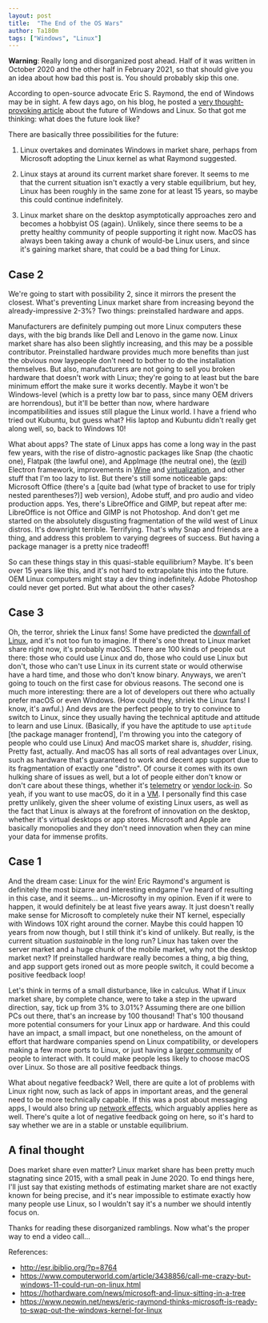 ```yaml
---
layout: post
title:  "The End of the OS Wars"
author: Ta180m
tags: ["Windows", "Linux"]
---
```



**Warning**: Really long and disorganized post ahead. Half of it was written in October 2020 and the other half in February 2021, so that should give you an idea about how bad this post is. You should probably skip this one.


According to open-source advocate Eric S. Raymond, the end of Windows may be in sight. A few days ago, on his blog, he posted a [very thought-provoking article](http://esr.ibiblio.org/?p=8764) about the future of Windows and Linux. So that got me thinking: what does the future look like?


There are basically three possibilities for the future:

1. Linux overtakes and dominates Windows in market share, perhaps from Microsoft adopting the Linux kernel as what Raymond suggested.

2. Linux stays at around its current market share forever. It seems to me that the current situation isn't exactly a very stable equilibrium, but hey, Linux has been roughly in the same zone for at least 15 years, so maybe this could continue indefinitely.

3. Linux market share on the desktop asymptotically approaches zero and becomes a hobbyist OS (again). Unlikely, since there seems to be a pretty healthy community of people supporting it right now. MacOS has always been taking away a chunk of would-be Linux users, and since it's gaining market share, that could be a bad thing for Linux.


## Case 2

We're going to start with possibility 2, since it mirrors the present the closest. What's preventing Linux market share from increasing beyond the already-impressive 2-3%? Two things: preinstalled hardware and apps.

Manufacturers are definitely pumping out more Linux computers these days, with the big brands like Dell and Lenovo in the game now. Linux market share has also been slightly increasing, and this may be a possible contributor. Preinstalled hardware provides much more benefits than just the obvious now laypeople don't need to bother to do the installation themselves. But also, manufacturers are not going to sell you broken hardware that doesn't work with Linux; they're going to at least but the bare minimum effort the make sure it works decently. Maybe it won't be Windows-level (which is a pretty low bar to pass, since many OEM drivers are horrendous), but it'll be better than now, where hardware incompatibilities and issues still plague the Linux world. I have a friend who tried out Kubuntu, but guess what? His laptop and Kubuntu didn't really get along well, so, back to Windows 10!

What about apps? The state of Linux apps has come a long way in the past few years, with the rise of distro-agnostic packages like Snap (the chaotic one), Flatpak (the lawful one), and AppImage (the neutral one), the ([evil](https://medium.com/@boundarybreaker/electron-is-a-hulking-monstrosity-of-a-wora-framework-and-it-needs-to-be-replaced-25e9d849b0e)) Electron framework, improvements in [Wine](https://www.winehq.org/announce/6.0) and [virtualization](https://github.com/Fmstrat/winapps), and other stuff that I'm too lazy to list. But there's still some noticeable gaps: Microsoft Office (there's a [quite bad (what type of bracket to use for triply nested parentheses?)] web version), Adobe stuff, and pro audio and video production apps. Yes, there's LibreOffice and GIMP, but repeat after me: LibreOffice is not Office and GIMP is not Photoshop. And don't get me started on the absolutely disgusting fragmentation of the wild west of Linux distros. It's downright terrible. Terrifying. That's why Snap and friends are a thing, and address this problem to varying degrees of success. But having a package manager is a pretty nice tradeoff!

So can these things stay in this quasi-stable equilibrium? Maybe. It's been over 15 years like this, and it's not hard to extrapolate this into the future. OEM Linux computers might stay a dev thing indefinitely. Adobe Photoshop could never get ported. But what about the other cases?

## Case 3

Oh, the terror, shriek the Linux fans! Some have predicted the [downfall of Linux](https://www.dedoimedo.com/computers/linux-beginning-of-the-end.html), and it's not too fun to imagine. If there's one threat to Linux market share right now, it's probably macOS. There are 100 kinds of people out there: those who could use Linux and do, those who could use Linux but don't, those who can't use Linux in its current state or would otherwise have a hard time, and those who don't know binary. Anyways, we aren't going to touch on the first case for obvious reasons. The second one is much more interesting: there are a lot of developers out there who actually prefer macOS or even Windows. (How could they, shriek the Linux fans! I know, it's awful.) And devs are the perfect people to try to convince to switch to Linux, since they usually having the technical aptitude and attitude to learn and use Linux. (Basically, if you have the aptitude to use `aptitude` [the package manager frontend], I'm throwing you into the category of people who could use Linux) And macOS market share is, *shudder*, rising. Pretty fast, actually. And macOS has all sorts of real advantages over Linux, such as hardware that's guaranteed to work and decent app support due to its fragmentation of exactly one "distro". Of course it comes with its own hulking share of issues as well, but a lot of people either don't know or don't care about these things, whether it's [telemetry](https://www.dedoimedo.com/computers/telemetry-should-you-allow.html) or [vendor lock-in](https://en.wikipedia.org/wiki/Vendor_lock-in). So yeah, if you want to use macOS, do it in a [VM](https://github.com/kholia/OSX-KVM). I personally find this case pretty unlikely, given the sheer volume of existing Linux users, as well as the fact that Linux is always at the forefront of innovation on the desktop, whether it's virtual desktops or app stores. Microsoft and Apple are basically monopolies and they don't need innovation when they can mine your data for immense profits.


## Case 1

And the dream case: Linux for the win! Eric Raymond's argument is definitely the most bizarre and interesting endgame I've heard of resulting in this case, and it seems... un-Microsofty in my opinion. Even if it were to happen, it would definitely be at least five years away. It just doesn't really make sense for Microsoft to completely nuke their NT kernel, especially with Windows 10X right around the corner. Maybe this could happen 10 years from now though, but I still think it's kind of unlikely. But really, is the current situation *sustainable* in the long run? Linux has taken over the server market and a huge chunk of the mobile market, why not the desktop market next? If preinstalled hardware really becomes a thing, a big thing, and app support gets ironed out as more people switch, it could become a positive feedback loop!

Let's think in terms of a small disturbance, like in calculus. What if Linux market share, by complete chance, were to take a step in the upward direction, say, tick up from 3% to 3.01%? Assuming there are one billion PCs out there, that's an increase by 100 thousand! That's 100 thousand more potential consumers for your Linux app or hardware. And this could have an impact, a small impact, but one nonetheless, on the amount of effort that hardware companies spend on Linux compatibility, or developers making a few more ports to Linux, or just having a [larger community](/blog/2021/02/14/i-btw-use-arch.html) of people to interact with. It could make people less likely to choose macOS over Linux. So those are all positive feedback things.

What about negative feedback? Well, there are quite a lot of problems with Linux right now, such as lack of apps in important areas, and the general need to be more technically capable. If this was a post about messaging apps, I would also bring up [network effects](https://en.wikipedia.org/wiki/Network_effect), which arguably applies here as well. There's quite a lot of negative feedback going on here, so it's hard to say whether we are in a stable or unstable equilibrium.


## A final thought

Does market share even matter? Linux market share has been pretty much stagnating since 2015, with a small peak in June 2020. To end things here, I'll just say that existing methods of estimating market share are not exactly known for being precise, and it's near impossible to estimate exactly how many people use Linux, so I wouldn't say it's a number we should intently focus on.

Thanks for reading these disorganized ramblings. Now what's the proper way to end a video call...


References:
 - http://esr.ibiblio.org/?p=8764
 - https://www.computerworld.com/article/3438856/call-me-crazy-but-windows-11-could-run-on-linux.html
 - https://hothardware.com/news/microsoft-and-linux-sitting-in-a-tree
 - https://www.neowin.net/news/eric-raymond-thinks-microsoft-is-ready-to-swap-out-the-windows-kernel-for-linux

